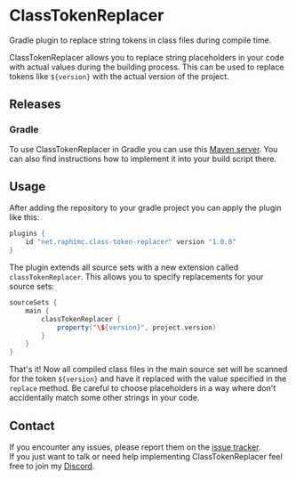 # ClassTokenReplacer
Gradle plugin to replace string tokens in class files during compile time.

ClassTokenReplacer allows you to replace string placeholders in your code with actual values during the building process.
This can be used to replace tokens like ``${version}`` with the actual version of the project.

## Releases
### Gradle
To use ClassTokenReplacer in Gradle you can use this [Maven server](https://maven.lenni0451.net/#/releases/net/raphimc/ClassTokenReplacer).
You can also find instructions how to implement it into your build script there.

## Usage
After adding the repository to your gradle project you can apply the plugin like this:
```groovy
plugins {
    id "net.raphimc.class-token-replacer" version "1.0.0"
}
```

The plugin extends all source sets with a new extension called ``classTokenReplacer``. This allows you to specify replacements for your source sets:
```groovy
sourceSets {
    main {
        classTokenReplacer {
            property("\${version}", project.version)
        }
    }
}
```

That's it! Now all compiled class files in the main source set will be scanned for the token ``${version}`` and have it replaced with the value specified in the ``replace`` method.
Be careful to choose placeholders in a way where don't accidentally match some other strings in your code.

## Contact
If you encounter any issues, please report them on the
[issue tracker](https://github.com/RaphiMC/ClassTokenReplacer/issues).  
If you just want to talk or need help implementing ClassTokenReplacer feel free to join my
[Discord](https://discord.gg/dCzT9XHEWu).
